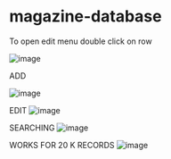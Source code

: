 # magazine-database


To open edit menu double click on row

![image](https://github.com/Bartosz278/magazine-database/assets/80819432/77759438-bf27-4d58-b0be-aca260c279f2)

ADD

![image](https://github.com/Bartosz278/magazine-database/assets/80819432/e288fb7e-9d4e-473a-83d5-56f38a5edfad)

EDIT
![image](https://github.com/Bartosz278/magazine-database/assets/80819432/858436e8-9435-438b-a8c8-5c58c8c17675)

SEARCHING
![image](https://github.com/Bartosz278/magazine-database/assets/80819432/649c2375-7de4-4669-b70c-99b505075d92)

WORKS FOR 20 K RECORDS 
![image](https://github.com/Bartosz278/magazine-database/assets/80819432/fc106543-7747-424c-8052-f41018e61549)
